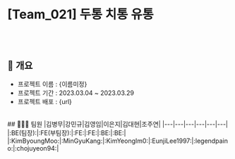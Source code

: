 # [Team_021] 두통 치통 유통
</br>
</br>


## 📙 개요
- 프로젝트 이름 : {이름미정}
- 프로젝트 기간 : 2023.03.04 ~ 2023.03.29
- 프로젝트 배포 : {url}
</br>
## 🧑‍🤝‍🧑 팀원
|김병무|강민규|김영임|이은지|김대현|조주연|
|---|---|---|---|---|---|
|:BE(팀장):|:FE(부팀장):|:FE:|:FE:|:BE:|:BE:|
|:KimByoungMoo:|:MinGyuKang:|:KimYeongIm0:|:EunjiLee1997:|:legendpaino:|:chojuyeon94:|
